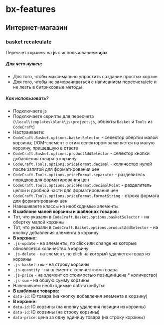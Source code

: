 # bx-features

## Интернет-магазин

### basket recalculate

Пересчет корзины на **js**  с использованием **ajax**

##### Для чего нужен:

* Для того, чтобы максимально упростить создание простых корзин
* Для того, чтобы не заморачиваться с написанием пересчета/etc и не лезть в битриксовые методы

##### Как использовать?

* Подключаете js
* Подключаете скрипты для пересчета (`\local\templates\blank\js\project.js`, объекты `Basket` и `Tools` из `CodeCraft`)
* Настраиваете:
 * `CodeCraft.Basket.options.basketSelector` - селектор обертки малой корзины; DOM-элемент с этим селектором
   заменяется на малую корзину, пришедшую в ответе 
 * `CodeCraft.Basket.options.productAddSelector` - селектор кнопки добавления товара в корзину
 * `CodeCraft.Tools.options.priceFormat.decimal` - количество нулей после запятой для форматирования цен
 * `CodeCraft.Tools.options.priceFormat.separator` - разделитель порядков для форматирования цен
 * `CodeCraft.Tools.options.priceFormat.decimalPoint` - разделитель целой и дробной части для форматирования цен
 * `CodeCraft.Tools.options.priceFormat.formatString` - строка формата для форматирования цен
* Навешиваете классы на необходимые элементы:
 * **В шаблоне малой корзины и шаблонах товаров:**
  * Тот, что указали в `CodeCraft.Basket.options.basketSelector` - на обертку малой корзины
  * Тот, что указали в `CodeCraft.Basket.options.productAddSelector` - на кнопку добавления элемента в корзину
 * **В корзине:**
  * `.js-update` - на элементы, по click или change на которые обновляется количество в корзину
  * `.js-delete` - на элемент, по click на который удаляется товар из корзины
  * `.js-basket-row` - на строку корзины
  * `.js-quantity` - на элемент с количеством товара
  * `.js-price` - на элемент со стоимостью позиции(цена * количество)
  * `.js-sum` - на общую сумму корзины
* Навешиваем необходимые data-атрибуты:
 * **В шаблонах товаров:**
  * `data-id`: ID товара (на кнопку добавления элемента в корзину)
 * **В корзине:**
  * `data-id`: ID корзины (на кнопку удаления позиции из корзины)
  * `data-id`: ID корзины (на строку корзины)
  * `data-price`: цена за одну единицу товара (на строку корзины)
  